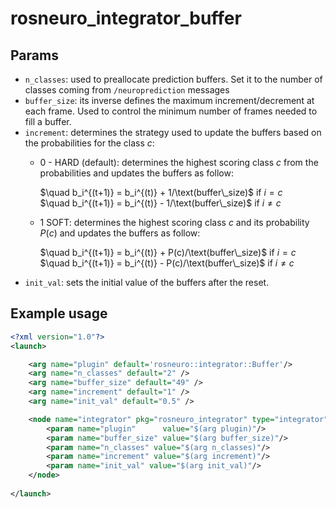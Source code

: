 # rosneuro_integrator_buffer

## Params
- ```n_classes```: used to preallocate prediction buffers. Set it to the number of classes coming from ```/neuroprediction``` messages
- ```buffer_size```: its inverse defines the maximum increment/decrement at each frame. Used to control the minimum number of frames needed to fill a buffer.
- ```increment```: determines the strategy used to update the buffers based on the probabilities for the class $c$:
    - 0 - HARD (default): determines the highest scoring class $c$ from the probabilities and updates the buffers as follow:

        $\quad b_i^{(t+1)} = b_i^{(t)} + 1/\text(buffer\_size)$ if $i=c$  
        $\quad b_i^{(t+1)} = b_i^{(t)} - 1/\text(buffer\_size)$ if $i\neq c$  
    
    - 1 SOFT: determines the highest scoring class $c$ and its probability $P(c)$ and updates the buffers as follow:
         
        $\quad b_i^{(t+1)} = b_i^{(t)} + P(c)/\text(buffer\_size)$ if $i=c$  
        $\quad b_i^{(t+1)} = b_i^{(t)} - P(c)/\text(buffer\_size)$ if $i\neq c$
- ```init_val```: sets the initial value of the buffers after the reset.

## Example usage
```xml
<?xml version="1.0"?>
<launch>

	<arg name="plugin" default='rosneuro::integrator::Buffer'/>
	<arg name="n_classes" default="2" /> 
	<arg name="buffer_size" default="49" /> 
	<arg name="increment" default="1" /> 
	<arg name="init_val" default="0.5" /> 

	<node name="integrator" pkg="rosneuro_integrator" type="integrator" output="screen" >
		<param name="plugin" 	  value="$(arg plugin)"/>
		<param name="buffer_size" value="$(arg buffer_size)"/>
		<param name="n_classes" value="$(arg n_classes)"/>
		<param name="increment" value="$(arg increment)"/>
		<param name="init_val" value="$(arg init_val)"/>
	</node>
		
</launch>
```